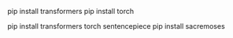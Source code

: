 pip install transformers
pip install torch

pip install transformers torch sentencepiece
pip install sacremoses
